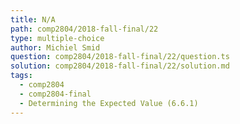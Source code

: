 ```yaml
---
title: N/A
path: comp2804/2018-fall-final/22
type: multiple-choice
author: Michiel Smid
question: comp2804/2018-fall-final/22/question.ts
solution: comp2804/2018-fall-final/22/solution.md
tags:
  - comp2804
  - comp2804-final
  - Determining the Expected Value (6.6.1)
---
```


